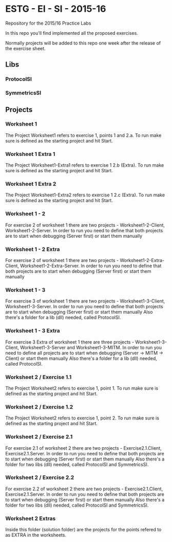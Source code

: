 # ESTG - EI - SI - 2015-16
Repository for the 2015/16 Practice Labs 

In this repo you'll find implemented all the proposed exercises.

Normally projects will be added to this repo one week after the release of the exercise sheet.

## Libs

### ProtocolSI

### SymmetricsSI

## Projects

### Worksheet 1
The Project Worksheet1 refers to exercise 1, points 1 and 2.a. To run make sure is defined as the starting project and hit Start.

### Worksheet 1 Extra 1
The Project Worksheet1-Extra1 refers to exercise 1 2.b (Extra). To run make sure is defined as the starting project and hit Start.

### Worksheet 1 Extra 2
The Project Worksheet1-Extra2 refers to exercise 1 2.c (Extra). To run make sure is defined as the starting project and hit Start.

### Worksheet 1 - 2
For exercise 2 of worksheet 1 there are two projects - Worksheet1-2-Client, Worksheet1-2-Server.
In order to run you need to define that both projects are to start when debugging (Server first) or start them manually

### Worksheet 1 - 2 Extra
For exercise 2 of worksheet 1 there are two projects - Worksheet1-2-Extra-Client, Worksheet1-2-Extra-Server.
In order to run you need to define that both projects are to start when debugging (Server first) or start them manually

### Worksheet 1 - 3
For exercise 3 of worksheet 1 there are two projects - Worksheet1-3-Client, Worksheet1-3-Server.
In order to run you need to define that both projects are to start when debugging (Server first) or start them manually
Also there's a folder for a lib (dll) needed, called ProtocolSI.


### Worksheet 1 - 3 Extra
For exercise 3 Extra of worksheet 1 there are three projects - Worksheet1-3-Client, Worksheet1-3-Server and Worksheet1-3-MITM.
In order to run you need to define all projects are to start when debugging (Server -> MITM -> Client) or start them manually
Also there's a folder for a lib (dll) needed, called ProtocolSI.

### Worksheet 2 / Exercise 1.1
The Project Worksheet2 refers to exercise 1, point 1. To run make sure is defined as the starting project and hit Start.


### Worksheet 2 / Exercise 1.2
The Project Worksheet2 refers to exercise 1, point 2. To run make sure is defined as the starting project and hit Start.

### Worksheet 2 / Exercise 2.1
For exercise 2.1 of worksheet 2 there are two projects - Exercise2.1.Client, Exercise2.1.Server.
In order to run you need to define that both projects are to start when debugging (Server first) or start them manually
Also there's a folder for two libs (dll) needed, called ProtocolSI and SymmetricsSI.


### Worksheet 2 / Exercise 2.2
For exercise 2.2 of worksheet 2 there are two projects - Exercise2.1.Client, Exercise2.1.Server.
In order to run you need to define that both projects are to start when debugging (Server first) or start them manually
Also there's a folder for two libs (dll) needed, called ProtocolSI and SymmetricsSI.

### Worksheet 2 Extras
Inside this folder (solution folder) are the projects for the points refered to as EXTRA in the worksheets.

